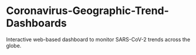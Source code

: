 # Coronavirus-Geographic-Trend-Dashboards
Interactive web-based dashboard to monitor SARS-CoV-2 trends across the globe. 
